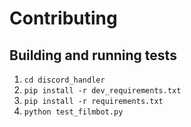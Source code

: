 # Contributing

## Building and running tests

  1. `cd discord_handler`
  2. `pip install -r dev_requirements.txt`
  3. `pip install -r requirements.txt`
  4. `python test_filmbot.py`